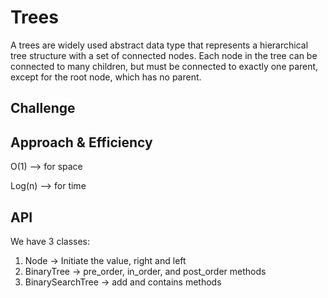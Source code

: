 # Trees
<!-- Short summary or background information -->
A trees are widely used abstract data type that represents a hierarchical
tree structure with a set of connected nodes. Each node in the tree can be connected to
many children, but must be connected to exactly one parent, except for the root node, which has no parent.

## Challenge
<!-- Description of the challenge -->


## Approach & Efficiency
<!-- What approach did you take? Why? What is the Big O space/time for this approach? -->
O(1) --> for space

Log(n) --> for time

## API
<!-- Description of each method publicly available in each of your trees -->
We have 3 classes:
1. Node -> Initiate the value, right and left
2. BinaryTree -> pre_order, in_order, and post_order methods
3. BinarySearchTree -> add and contains methods
